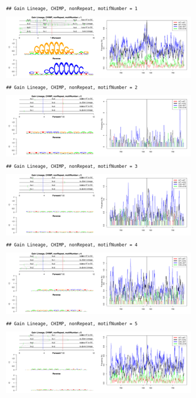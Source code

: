 

```
## Gain Lineage, CHIMP, nonRepeat, motifNumber = 1
```

![plot of chunk motifPValues](figure/motifPValues-1.png) 

```
## Gain Lineage, CHIMP, nonRepeat, motifNumber = 2
```

![plot of chunk motifPValues](figure/motifPValues-2.png) 

```
## Gain Lineage, CHIMP, nonRepeat, motifNumber = 3
```

![plot of chunk motifPValues](figure/motifPValues-3.png) 

```
## Gain Lineage, CHIMP, nonRepeat, motifNumber = 4
```

![plot of chunk motifPValues](figure/motifPValues-4.png) 

```
## Gain Lineage, CHIMP, nonRepeat, motifNumber = 5
```

![plot of chunk motifPValues](figure/motifPValues-5.png) 
  
